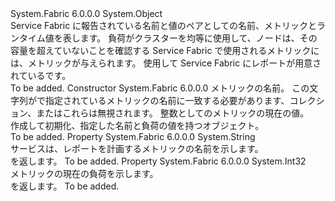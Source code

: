 <Type Name="LoadMetric" FullName="System.Fabric.LoadMetric">
  <TypeSignature Language="C#" Value="public sealed class LoadMetric" />
  <TypeSignature Language="ILAsm" Value=".class public auto ansi serializable sealed beforefieldinit LoadMetric extends System.Object" />
  <TypeSignature Language="DocId" Value="T:System.Fabric.LoadMetric" />
  <TypeSignature Language="VB.NET" Value="Public NotInheritable Class LoadMetric" />
  <TypeSignature Language="F#" Value="type LoadMetric = class" />
  <AssemblyInfo>
    <AssemblyName>System.Fabric</AssemblyName>
    <AssemblyVersion>6.0.0.0</AssemblyVersion>
  </AssemblyInfo>
  <Base>
    <BaseTypeName>System.Object</BaseTypeName>
  </Base>
  <Interfaces />
  <Docs>
    <summary>
      <para>Service Fabric に報告されている名前と値のペアとしての名前、メトリックとランタイム値を表します。 負荷がクラスターを均等に使用して、ノードは、その容量を超えていないことを確認する Service Fabric で使用されるメトリックには、メトリックが与えられます。 <see cref="T:System.Fabric.LoadMetric" />使用して Service Fabric にレポートが用意されている<see cref="M:System.Fabric.IServicePartition.ReportLoad(System.Collections.Generic.IEnumerable{System.Fabric.LoadMetric})" />です。</para>
    </summary>
    <remarks>To be added.</remarks>
  </Docs>
  <Members>
    <Member MemberName=".ctor">
      <MemberSignature Language="C#" Value="public LoadMetric (string name, int value);" />
      <MemberSignature Language="ILAsm" Value=".method public hidebysig specialname rtspecialname instance void .ctor(string name, int32 value) cil managed" />
      <MemberSignature Language="DocId" Value="M:System.Fabric.LoadMetric.#ctor(System.String,System.Int32)" />
      <MemberSignature Language="VB.NET" Value="Public Sub New (name As String, value As Integer)" />
      <MemberSignature Language="F#" Value="new System.Fabric.LoadMetric : string * int -&gt; System.Fabric.LoadMetric" Usage="new System.Fabric.LoadMetric (name, value)" />
      <MemberType>Constructor</MemberType>
      <AssemblyInfo>
        <AssemblyName>System.Fabric</AssemblyName>
        <AssemblyVersion>6.0.0.0</AssemblyVersion>
      </AssemblyInfo>
      <Parameters>
        <Parameter Name="name" Type="System.String" />
        <Parameter Name="value" Type="System.Int32" />
      </Parameters>
      <Docs>
        <param name="name">
          <para>メトリックの名前。 この文字列がで指定されているメトリックの名前に一致する必要があります、<see cref="P:System.Fabric.Description.ServiceDescription.Metrics" />コレクション、またはこれらは無視されます。</para>
        </param>
        <param name="value">
          <para>整数としてのメトリックの現在の値。</para>
        </param>
        <summary>
          <para>作成して初期化、<see cref="T:System.Fabric.LoadMetric" />指定した名前と負荷の値を持つオブジェクト。</para>
        </summary>
        <remarks>To be added.</remarks>
      </Docs>
    </Member>
    <Member MemberName="Name">
      <MemberSignature Language="C#" Value="public string Name { get; }" />
      <MemberSignature Language="ILAsm" Value=".property instance string Name" />
      <MemberSignature Language="DocId" Value="P:System.Fabric.LoadMetric.Name" />
      <MemberSignature Language="VB.NET" Value="Public ReadOnly Property Name As String" />
      <MemberSignature Language="F#" Value="member this.Name : string" Usage="System.Fabric.LoadMetric.Name" />
      <MemberType>Property</MemberType>
      <AssemblyInfo>
        <AssemblyName>System.Fabric</AssemblyName>
        <AssemblyVersion>6.0.0.0</AssemblyVersion>
      </AssemblyInfo>
      <ReturnValue>
        <ReturnType>System.String</ReturnType>
      </ReturnValue>
      <Docs>
        <summary>
          <para>サービスは、レポートを計画するメトリックの名前を示します。 </para>
        </summary>
        <value>
          <para><see cref="T:System.String" /> を返します。</para>
        </value>
        <remarks>To be added.</remarks>
      </Docs>
    </Member>
    <Member MemberName="Value">
      <MemberSignature Language="C#" Value="public int Value { get; }" />
      <MemberSignature Language="ILAsm" Value=".property instance int32 Value" />
      <MemberSignature Language="DocId" Value="P:System.Fabric.LoadMetric.Value" />
      <MemberSignature Language="VB.NET" Value="Public ReadOnly Property Value As Integer" />
      <MemberSignature Language="F#" Value="member this.Value : int" Usage="System.Fabric.LoadMetric.Value" />
      <MemberType>Property</MemberType>
      <AssemblyInfo>
        <AssemblyName>System.Fabric</AssemblyName>
        <AssemblyVersion>6.0.0.0</AssemblyVersion>
      </AssemblyInfo>
      <ReturnValue>
        <ReturnType>System.Int32</ReturnType>
      </ReturnValue>
      <Docs>
        <summary>
          <para>メトリックの現在の負荷を示します。</para>
        </summary>
        <value>
          <para><see cref="T:System.Int32" /> を返します。</para>
        </value>
        <remarks>To be added.</remarks>
      </Docs>
    </Member>
  </Members>
</Type>